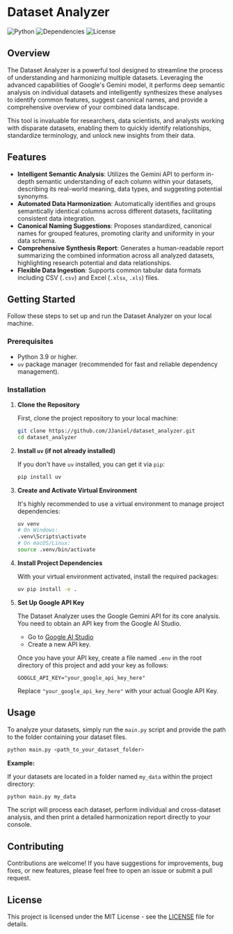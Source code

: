 # Dataset Analyzer

![Python](https://img.shields.io/badge/Python-3.9%2B-blue?logo=python&logoColor=white)
![Dependencies](https://img.shields.io/badge/Dependencies-uv-brightgreen)
![License](https://img.shields.io/badge/License-MIT-yellow)

## Overview

The Dataset Analyzer is a powerful tool designed to streamline the process of understanding and harmonizing multiple datasets. Leveraging the advanced capabilities of Google's Gemini model, it performs deep semantic analysis on individual datasets and intelligently synthesizes these analyses to identify common features, suggest canonical names, and provide a comprehensive overview of your combined data landscape.

This tool is invaluable for researchers, data scientists, and analysts working with disparate datasets, enabling them to quickly identify relationships, standardize terminology, and unlock new insights from their data.

## Features

-   **Intelligent Semantic Analysis**: Utilizes the Gemini API to perform in-depth semantic understanding of each column within your datasets, describing its real-world meaning, data types, and suggesting potential synonyms.
-   **Automated Data Harmonization**: Automatically identifies and groups semantically identical columns across different datasets, facilitating consistent data integration.
-   **Canonical Naming Suggestions**: Proposes standardized, canonical names for grouped features, promoting clarity and uniformity in your data schema.
-   **Comprehensive Synthesis Report**: Generates a human-readable report summarizing the combined information across all analyzed datasets, highlighting research potential and data relationships.
-   **Flexible Data Ingestion**: Supports common tabular data formats including CSV (`.csv`) and Excel (`.xlsx`, `.xls`) files.

## Getting Started

Follow these steps to set up and run the Dataset Analyzer on your local machine.

### Prerequisites

-   Python 3.9 or higher.
-   `uv` package manager (recommended for fast and reliable dependency management).

### Installation

1.  **Clone the Repository**

    First, clone the project repository to your local machine:

    ```bash
    git clone https://github.com/JJaniel/dataset_analyzer.git
    cd dataset_analyzer
    ```

2.  **Install `uv` (if not already installed)**

    If you don't have `uv` installed, you can get it via `pip`:

    ```bash
    pip install uv
    ```

3.  **Create and Activate Virtual Environment**

    It's highly recommended to use a virtual environment to manage project dependencies:

    ```bash
    uv venv
    # On Windows:
    .venv\Scripts\activate
    # On macOS/Linux:
    source .venv/bin/activate
    ```

4.  **Install Project Dependencies**

    With your virtual environment activated, install the required packages:

    ```bash
    uv pip install -e .
    ```

5.  **Set Up Google API Key**

    The Dataset Analyzer uses the Google Gemini API for its core analysis. You need to obtain an API key from the Google AI Studio.

    -   Go to [Google AI Studio](https://aistudio.google.com/)
    -   Create a new API key.

    Once you have your API key, create a file named `.env` in the root directory of this project and add your key as follows:

    ```dotenv
    GOOGLE_API_KEY="your_google_api_key_here"
    ```

    Replace `"your_google_api_key_here"` with your actual Google API Key.

## Usage

To analyze your datasets, simply run the `main.py` script and provide the path to the folder containing your dataset files.

```bash
python main.py <path_to_your_dataset_folder>
```

**Example:**

If your datasets are located in a folder named `my_data` within the project directory:

```bash
python main.py my_data
```

The script will process each dataset, perform individual and cross-dataset analysis, and then print a detailed harmonization report directly to your console.

## Contributing

Contributions are welcome! If you have suggestions for improvements, bug fixes, or new features, please feel free to open an issue or submit a pull request.

## License

This project is licensed under the MIT License - see the [LICENSE](LICENSE) file for details.